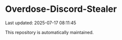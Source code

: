 # Overdose-Discord-Stealer

Last updated: 2025-07-17 08:11:45

This repository is automatically maintained.
